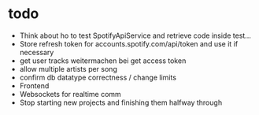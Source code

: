 # todo
- Think about ho to test SpotifyApiService and retrieve code inside test...
- Store refresh token for accounts.spotify.com/api/token and use it if necessary
- get user tracks weitermachen bei get access token
- allow multiple artists per song
- confirm db datatype correctness / change limits
- Frontend
- Websockets for realtime comm
- Stop starting new projects and finishing them halfway through
